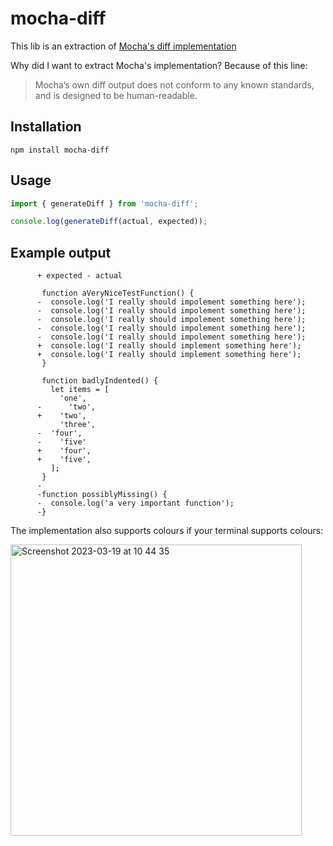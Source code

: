 # mocha-diff

This lib is an extraction of [Mocha's diff implementation](https://mochajs.org/#-diff)

Why did I want to extract Mocha's implementation? Because of this line: 

> Mocha’s own diff output does not conform to any known standards, and is designed to be human-readable.

## Installation

```
npm install mocha-diff
```

## Usage

```js
import { generateDiff } from 'mocha-diff';

console.log(generateDiff(actual, expected));
```

## Example output

```
      + expected - actual

       function aVeryNiceTestFunction() {
      -  console.log('I really should impolement something here');
      -  console.log('I really should impolement something here');
      -  console.log('I really should impolement something here');
      -  console.log('I really should impolement something here');
      -  console.log('I really should impolement something here');
      +  console.log('I really should implement something here');
      +  console.log('I really should implement something here');
       }
       
       function badlyIndented() {
         let items = [
           'one',
      -      'two',
      +    'two',
           'three',
      -  'four',
      -    'five'
      +    'four',
      +    'five',
         ];
       }
      -
      -function possiblyMissing() {
      -  console.log('a very important function');
      -}
```

The implementation also supports colours if your terminal supports colours: 

<img width="466" alt="Screenshot 2023-03-19 at 10 44 35" src="https://user-images.githubusercontent.com/594890/226170317-098c9707-04d5-43a3-8d2e-bf66a797ac24.png">
